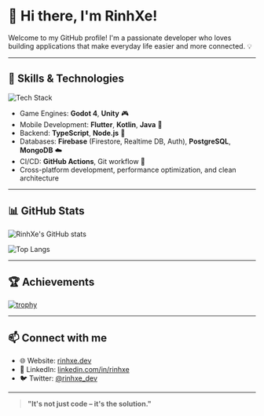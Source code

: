 # 👋 Hi there, I'm RinhXe!

Welcome to my GitHub profile! I'm a passionate developer who loves building applications that make everyday life easier and more connected. 💡

---

## 🔧 Skills & Technologies

![Tech Stack](https://skillicons.dev/icons?i=godot,unity,flutter,dart,kotlin,java,ts,nodejs,firebase,mongodb,postgres,git,linux)

- Game Engines: **Godot 4**, **Unity** 🎮  
- Mobile Development: **Flutter**, **Kotlin**, **Java** 📱  
- Backend: **TypeScript**, **Node.js** 🧠  
- Databases: **Firebase** (Firestore, Realtime DB, Auth), **PostgreSQL**, **MongoDB** ☁️  
- CI/CD: **GitHub Actions**, Git workflow 🔁  
- Cross-platform development, performance optimization, and clean architecture  

---

## 📊 GitHub Stats

![RinhXe's GitHub stats](https://github-readme-stats.vercel.app/api?username=rinhxe&show_icons=true&theme=radical)

![Top Langs](https://github-readme-stats.vercel.app/api/top-langs/?username=rinhxe&layout=compact&theme=radical)

---

## 🏆 Achievements

[![trophy](https://github-profile-trophy.vercel.app/?username=rinhxe&theme=darkhub)](https://github.com/ryo-ma/github-profile-trophy)

---

## 📫 Connect with me

- 🌐 Website: [rinhxe.dev](https://rinhxe.dev)  
- 💼 LinkedIn: [linkedin.com/in/rinhxe](https://linkedin.com/in/rinhxe)  
- 🐦 Twitter: [@rinhxe_dev](https://twitter.com/rinhxe_dev)  

---

> **"It's not just code – it's the solution."**

